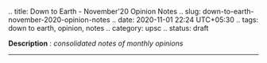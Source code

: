 .. title: Down to Earth - November'20 Opinion Notes
.. slug: down-to-earth-november-2020-opinion-notes
.. date: 2020-11-01 22:24 UTC+05:30
.. tags: down to earth, opinion, notes
.. category: upsc
.. status: draft

**Description** : *consolidated notes of monthly opinions*

***
<!-- TEASER_END -->
